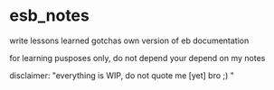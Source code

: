 # esb_notes

write 
  lessons learned
  gotchas
  own version of eb documentation

for learning pusposes only, do not depend your depend on my notes


disclaimer: "everything is WIP, do not quote me [yet] bro ;) "
